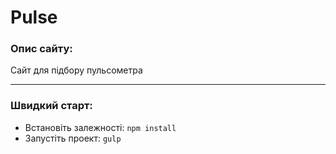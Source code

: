 # Pulse

### Опис сайту:
Сайт для підбору пульсометра

---

### Швидкий старт:
- Встановіть залежності: `npm install`
- Запустіть проект: `gulp`